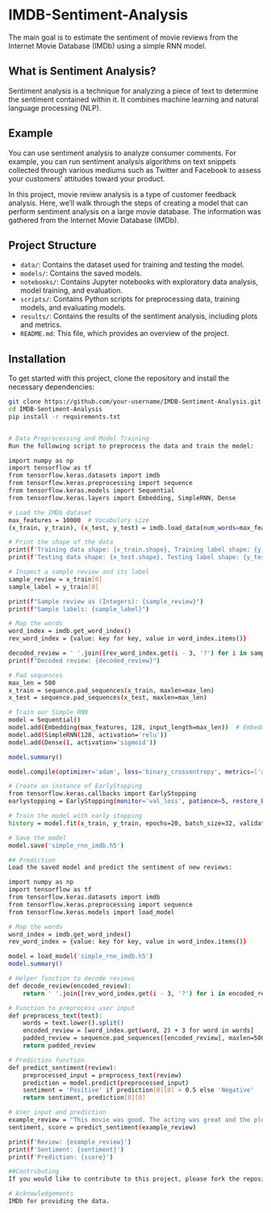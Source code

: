 # IMDB-Sentiment-Analysis

The main goal is to estimate the sentiment of movie reviews from the Internet Movie Database (IMDb) using a simple RNN model.

## What is Sentiment Analysis?

Sentiment analysis is a technique for analyzing a piece of text to determine the sentiment contained within it. It combines machine learning and natural language processing (NLP).

## Example

You can use sentiment analysis to analyze consumer comments. For example, you can run sentiment analysis algorithms on text snippets collected through various mediums such as Twitter and Facebook to assess your customers’ attitudes toward your product.

In this project, movie review analysis is a type of customer feedback analysis. Here, we’ll walk through the steps of creating a model that can perform sentiment analysis on a large movie database. The information was gathered from the Internet Movie Database (IMDb).

## Project Structure

- `data/`: Contains the dataset used for training and testing the model.
- `models/`: Contains the saved models.
- `notebooks/`: Contains Jupyter notebooks with exploratory data analysis, model training, and evaluation.
- `scripts/`: Contains Python scripts for preprocessing data, training models, and evaluating models.
- `results/`: Contains the results of the sentiment analysis, including plots and metrics.
- `README.md`: This file, which provides an overview of the project.

## Installation

To get started with this project, clone the repository and install the necessary dependencies:

```bash
git clone https://github.com/your-username/IMDB-Sentiment-Analysis.git
cd IMDB-Sentiment-Analysis
pip install -r requirements.txt


# Data Preprocessing and Model Training
Run the following script to preprocess the data and train the model:

import numpy as np
import tensorflow as tf
from tensorflow.keras.datasets import imdb
from tensorflow.keras.preprocessing import sequence
from tensorflow.keras.models import Sequential
from tensorflow.keras.layers import Embedding, SimpleRNN, Dense

# Load the IMDb dataset
max_features = 10000  # Vocabulary size
(x_train, y_train), (x_test, y_test) = imdb.load_data(num_words=max_features)

# Print the shape of the data
print(f'Training data shape: {x_train.shape}, Training label shape: {y_train.shape}')
print(f'Testing data shape: {x_test.shape}, Testing label shape: {y_test.shape}')

# Inspect a sample review and its label
sample_review = x_train[0]
sample_label = y_train[0]

print(f"Sample review as (Integers): {sample_review}")
print(f"Sample labels: {sample_label}")

# Map the words
word_index = imdb.get_word_index()
rev_word_index = {value: key for key, value in word_index.items()}

decoded_review = ' '.join([rev_word_index.get(i - 3, '?') for i in sample_review])
print(f"Decoded review: {decoded_review}")

# Pad sequences
max_len = 500
x_train = sequence.pad_sequences(x_train, maxlen=max_len)
x_test = sequence.pad_sequences(x_test, maxlen=max_len)

# Train our Simple RNN
model = Sequential()
model.add(Embedding(max_features, 128, input_length=max_len))  # Embedding layer
model.add(SimpleRNN(128, activation='relu'))
model.add(Dense(1, activation='sigmoid'))

model.summary()

model.compile(optimizer='adam', loss='binary_crossentropy', metrics=['accuracy'])

# Create an instance of EarlyStopping
from tensorflow.keras.callbacks import EarlyStopping
earlystopping = EarlyStopping(monitor='val_loss', patience=5, restore_best_weights=True)

# Train the model with early stopping
history = model.fit(x_train, y_train, epochs=20, batch_size=32, validation_split=0.2, callbacks=[earlystopping])

# Save the model
model.save('simple_rnn_imdb.h5')

## Prediction
Load the saved model and predict the sentiment of new reviews:

import numpy as np
import tensorflow as tf
from tensorflow.keras.datasets import imdb
from tensorflow.keras.preprocessing import sequence
from tensorflow.keras.models import load_model

# Map the words
word_index = imdb.get_word_index()
rev_word_index = {value: key for key, value in word_index.items()}

model = load_model('simple_rnn_imdb.h5')
model.summary()

# Helper function to decode reviews
def decode_review(encoded_review):
    return ' '.join([rev_word_index.get(i - 3, '?') for i in encoded_review])

# Function to preprocess user input
def preprocess_text(text):
    words = text.lower().split()
    encoded_review = [word_index.get(word, 2) + 3 for word in words]
    padded_review = sequence.pad_sequences([encoded_review], maxlen=500)
    return padded_review

# Prediction function
def predict_sentiment(review):
    preprocessed_input = preprocess_text(review)
    prediction = model.predict(preprocessed_input)
    sentiment = 'Positive' if prediction[0][0] > 0.5 else 'Negative'
    return sentiment, prediction[0][0]

# User input and prediction
example_review = "This movie was good. The acting was great and the plot was thrilling."
sentiment, score = predict_sentiment(example_review)

print(f'Review: {example_review}')
print(f'Sentiment: {sentiment}')
print(f'Prediction: {score}')

##Contributing
If you would like to contribute to this project, please fork the repository and submit a pull request. We welcome all contributions!

# Acknowledgements
IMDb for providing the data.


